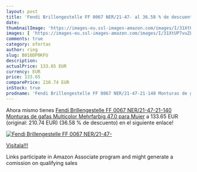 ```yaml
---
layout: post
title: 'Fendi Brillengestelle FF 0067 NER/21-47- al 36.58 % de descuento'
date: 
thumbnailImage: 'https://images-eu.ssl-images-amazon.com/images/I/31XtUP7vuZL._SL200_.jpg'
images: [ 'https://images-eu.ssl-images-amazon.com/images/I/31XtUP7vuZL._SL200_.jpg' ]
comments: true
category: ofertas
author: ring
slug: B016DP0KFU
description:
actualPrice: 133.65 EUR
currency: EUR
price: 133.65
comparePrice: 210.74 EUR
inStock: true
prodname: 'Fendi Brillengestelle FF 0067 NER/21-47-21-140 Monturas de gafas  Multicolor  Mehrfarbig   47.0 para Mujer'
---
```


Ahora mismo tienes [Fendi Brillengestelle FF 0067 NER/21-47-21-140 Monturas de gafas  Multicolor  Mehrfarbig   47.0 para Mujer](https://www.amazon.es/dp/B016DP0KFU/?tag=tolees-21) a 133.65 EUR (original: 210.74 EUR) (36.58 %  de descuento) en el siguiente enlace!

[![Fendi Brillengestelle FF 0067 NER/21-47-](https://images-eu.ssl-images-amazon.com/images/I/31XtUP7vuZL._SL200_.jpg)](https://www.amazon.es/dp/B016DP0KFU/?tag=tolees-21)

[Visítala!!!](https://www.amazon.es/dp/B016DP0KFU/?tag=tolees-21)

Links participate in Amazon Associate program and might generate a comission on qualifying sales
